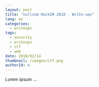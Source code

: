 ```yaml
---
layout: post
title: "nullcom HackIM 2018 - Write-ups"
lang: en
categories:
  - writeups
tags:
  - security
  - writeups
  - ctf
  - web
date: 2018/02/14
thumbnail: /images/ctf.png
authorId: n
---
```

Lorem ipsum ...

